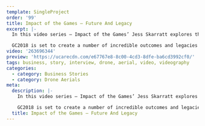```yaml
---
template: SingleProject
order: '99'
title: Impact of the Games – Future And Legacy
excerpt: |-
  In this video series – Impact of the Games’ Jess Skarratt explores the Future and Legacy of GC2018.

  GC2018 is set to create a number of incredible outcomes and legacies that will have positive impacts well into the future including Gold Coast Schools Connect program, Promos and Adsting healthy and active living, diverse and enduring economic growth, raising awareness, sharing knowledge and creating active, engaged and inclusive communities to support all the long term benefits of hosting the Commonwealth Games on the Gold Coast.
video: '263696344'
preview: 'https://ucarecdn.com/e67767e8-8c00-4cd3-8dfe-ba6cd3992cf0/'
tags: business, story, interview, drone, aerial, video, videography
categories:
  - category: Business Stories
  - category: Drone Aerials
meta:
  description: |-
    In this video series – Impact of the Games’ Jess Skarratt explores the Future and Legacy of GC2018.

    GC2018 is set to create a number of incredible outcomes and legacies that will have positive impacts well into the future including Gold Coast Schools Connect program, Promos and Adsting healthy and active living, diverse and enduring economic growth, raising awareness, sharing knowledge and creating active, engaged and inclusive communities to support all the long term benefits of hosting the Commonwealth Games on the Gold Coast.
  title: Impact of the Games – Future And Legacy
---
```

